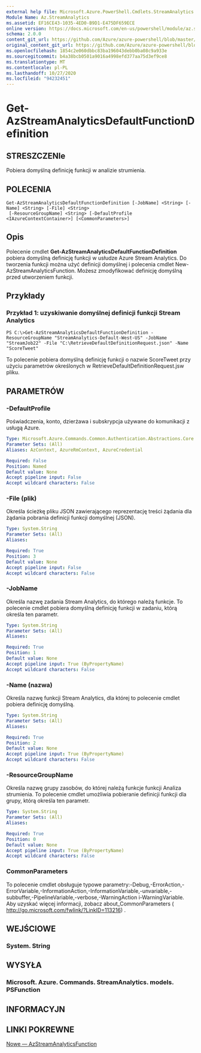 ```yaml
---
external help file: Microsoft.Azure.PowerShell.Cmdlets.StreamAnalytics.dll-Help.xml
Module Name: Az.StreamAnalytics
ms.assetid: EF16CE43-1035-4ED0-B9D1-E475DF659ECE
online version: https://docs.microsoft.com/en-us/powershell/module/az.streamanalytics/get-azstreamanalyticsdefaultfunctiondefinition
schema: 2.0.0
content_git_url: https://github.com/Azure/azure-powershell/blob/master/src/StreamAnalytics/StreamAnalytics/help/Get-AzStreamAnalyticsDefaultFunctionDefinition.md
original_content_git_url: https://github.com/Azure/azure-powershell/blob/master/src/StreamAnalytics/StreamAnalytics/help/Get-AzStreamAnalyticsDefaultFunctionDefinition.md
ms.openlocfilehash: 1854c2e060dbbc83ba196043debb0ba08c9a933e
ms.sourcegitcommit: b4a38bcb0501a9016a4998efd377aa75d3ef9ce8
ms.translationtype: MT
ms.contentlocale: pl-PL
ms.lasthandoff: 10/27/2020
ms.locfileid: "94232451"
---
```

# Get-AzStreamAnalyticsDefaultFunctionDefinition

## STRESZCZENIe
Pobiera domyślną definicję funkcji w analizie strumienia.

## POLECENIA

```
Get-AzStreamAnalyticsDefaultFunctionDefinition [-JobName] <String> [-Name] <String> [-File] <String>
 [-ResourceGroupName] <String> [-DefaultProfile <IAzureContextContainer>] [<CommonParameters>]
```

## Opis
Polecenie cmdlet **Get-AzStreamAnalyticsDefaultFunctionDefinition** pobiera domyślną definicję funkcji w usłudze Azure Stream Analytics.
Do tworzenia funkcji można użyć definicji domyślnej i polecenia cmdlet New-AzStreamAnalyticsFunction.
Możesz zmodyfikować definicję domyślną przed utworzeniem funkcji.

## Przykłady

### Przykład 1: uzyskiwanie domyślnej definicji funkcji Stream Analytics
```
PS C:\>Get-AzStreamAnalyticsDefaultFunctionDefinition -ResourceGroupName "StreamAnalytics-Default-West-US" -JobName "StreamJob22" -File "C:\RetrieveDefaultDefinitionRequest.json" -Name "ScoreTweet"
```

To polecenie pobiera domyślną definicję funkcji o nazwie ScoreTweet przy użyciu parametrów określonych w RetrieveDefaultDefinitionRequest.jsw pliku.

## PARAMETRÓW

### -DefaultProfile
Poświadczenia, konto, dzierżawa i subskrypcja używane do komunikacji z usługą Azure.

```yaml
Type: Microsoft.Azure.Commands.Common.Authentication.Abstractions.Core.IAzureContextContainer
Parameter Sets: (All)
Aliases: AzContext, AzureRmContext, AzureCredential

Required: False
Position: Named
Default value: None
Accept pipeline input: False
Accept wildcard characters: False
```

### -File (plik)
Określa ścieżkę pliku JSON zawierającego reprezentację treści żądania dla żądania pobrania definicji funkcji domyślnej (JSON).

```yaml
Type: System.String
Parameter Sets: (All)
Aliases:

Required: True
Position: 3
Default value: None
Accept pipeline input: False
Accept wildcard characters: False
```

### -JobName
Określa nazwę zadania Stream Analytics, do którego należą funkcje.
To polecenie cmdlet pobiera domyślną definicję funkcji w zadaniu, którą określa ten parametr.

```yaml
Type: System.String
Parameter Sets: (All)
Aliases:

Required: True
Position: 1
Default value: None
Accept pipeline input: True (ByPropertyName)
Accept wildcard characters: False
```

### -Name (nazwa)
Określa nazwę funkcji Stream Analytics, dla której to polecenie cmdlet pobiera definicję domyślną.

```yaml
Type: System.String
Parameter Sets: (All)
Aliases:

Required: True
Position: 2
Default value: None
Accept pipeline input: True (ByPropertyName)
Accept wildcard characters: False
```

### -ResourceGroupName
Określa nazwę grupy zasobów, do której należą funkcje funkcji Analiza strumienia.
To polecenie cmdlet umożliwia pobieranie definicji funkcji dla grupy, którą określa ten parametr.

```yaml
Type: System.String
Parameter Sets: (All)
Aliases:

Required: True
Position: 0
Default value: None
Accept pipeline input: True (ByPropertyName)
Accept wildcard characters: False
```

### CommonParameters
To polecenie cmdlet obsługuje typowe parametry:-Debug,-ErrorAction,-ErrorVariable,-InformationAction,-InformationVariable,-unvariable,-subbuffer,-PipelineVariable,-verbose,-WarningAction i-WarningVariable. Aby uzyskać więcej informacji, zobacz about_CommonParameters ( http://go.microsoft.com/fwlink/?LinkID=113216) .

## WEJŚCIOWE

### System. String

## WYSYŁA

### Microsoft. Azure. Commands. StreamAnalytics. models. PSFunction

## INFORMACYJN

## LINKI POKREWNE

[Nowe — AzStreamAnalyticsFunction](./New-AzStreamAnalyticsFunction.md)


